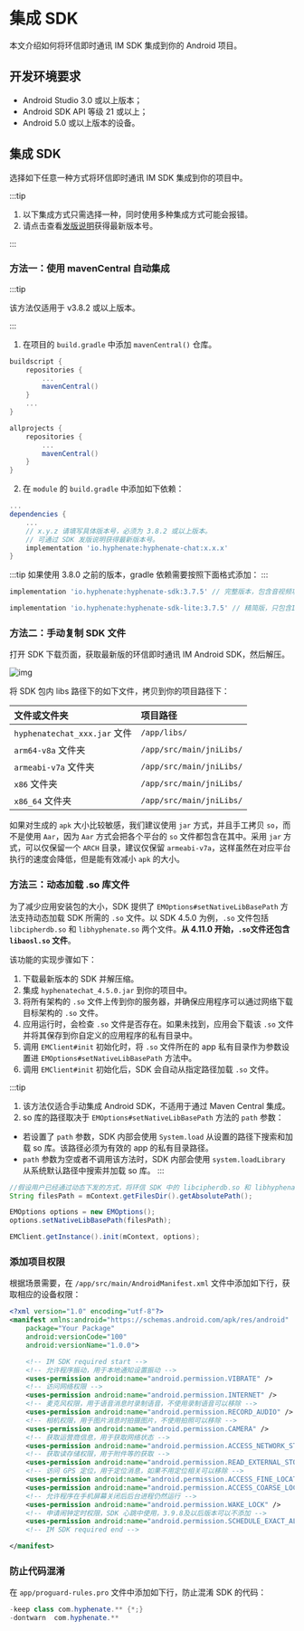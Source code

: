# 集成 SDK

本文介绍如何将环信即时通讯 IM SDK 集成到你的 Android 项目。

## 开发环境要求

- Android Studio 3.0 或以上版本；
- Android SDK API 等级 21 或以上；
- Android 5.0 或以上版本的设备。

## 集成 SDK

选择如下任意一种方式将环信即时通讯 IM SDK 集成到你的项目中。

:::tip

1. 以下集成方式只需选择一种，同时使用多种集成方式可能会报错。
2. 请点击查看[发版说明](releasenote.html)获得最新版本号。

:::

### 方法一：使用 mavenCentral 自动集成

:::tip

该方法仅适用于 v3.8.2 或以上版本。

:::

1. 在项目的 `build.gradle` 中添加 `mavenCentral()` 仓库。

```gradle
buildscript {
    repositories {
        ...
        mavenCentral()
    }
    ...
}

allprojects {
    repositories {
        ...
        mavenCentral()
    }
}
```

2. 在 `module` 的 `build.gradle` 中添加如下依赖：

```gradle
...
dependencies {
    ...
    // x.y.z 请填写具体版本号，必须为 3.8.2 或以上版本。
    // 可通过 SDK 发版说明获得最新版本号。
    implementation 'io.hyphenate:hyphenate-chat:x.x.x'
}
```

:::tip
如果使用 3.8.0 之前的版本，gradle 依赖需要按照下面格式添加：
:::

```gradle
implementation 'io.hyphenate:hyphenate-sdk:3.7.5' // 完整版本，包含音视频功能

implementation 'io.hyphenate:hyphenate-sdk-lite:3.7.5' // 精简版，只包含IM功能
```

### 方法二：手动复制 SDK 文件

打开 SDK 下载页面，获取最新版的环信即时通讯 IM Android SDK，然后解压。

![img](@static/images/android/sdk-files.png)

将 SDK 包内 libs 路径下的如下文件，拷贝到你的项目路径下：

| 文件或文件夹         | 项目路径               |
| :------------------- | :--------------------- |
| `hyphenatechat_xxx.jar` 文件 | `/app/libs/ `            |
| `arm64-v8a` 文件夹     | `/app/src/main/jniLibs/` |
| `armeabi-v7a` 文件夹   | `/app/src/main/jniLibs/` |
| `x86` 文件夹           | `/app/src/main/jniLibs/` |
| `x86_64` 文件夹        | `/app/src/main/jniLibs/` |

如果对生成的 `apk` 大小比较敏感，我们建议使用 `jar` 方式，并且手工拷贝 `so`，而不是使用 `Aar`，因为 `Aar` 方式会把各个平台的 `so` 文件都包含在其中。采用 `jar` 方式，可以仅保留一个 `ARCH` 目录，建议仅保留 `armeabi-v7a`，这样虽然在对应平台执行的速度会降低，但是能有效减小 `apk` 的大小。

### 方法三：动态加载 .so 库文件

为了减少应用安装包的大小，SDK 提供了 `EMOptions#setNativeLibBasePath` 方法支持动态加载 SDK 所需的 `.so` 文件。以 SDK 4.5.0 为例，`.so` 文件包括 `libcipherdb.so` 和 `libhyphenate.so` 两个文件。**从 4.11.0 开始，`.so`文件还包含 `libaosl.so` 文件**。

该功能的实现步骤如下：

1. 下载最新版本的 SDK 并解压缩。
2. 集成 `hyphenatechat_4.5.0.jar` 到你的项目中。
3. 将所有架构的 `.so` 文件上传到你的服务器，并确保应用程序可以通过网络下载目标架构的 `.so` 文件。
4. 应用运行时，会检查 `.so` 文件是否存在。如果未找到，应用会下载该 `.so` 文件并将其保存到你自定义的应用程序的私有目录中。
5. 调用 `EMClient#init` 初始化时，将 `.so` 文件所在的 app 私有目录作为参数设置进 `EMOptions#setNativeLibBasePath` 方法中。
6. 调用 `EMClient#init` 初始化后，SDK 会自动从指定路径加载 `.so` 文件。

:::tip
1. 该方法仅适合手动集成 Android SDK，不适用于通过 Maven Central 集成。
2. so 库的路径取决于 `EMOptions#setNativeLibBasePath` 方法的 `path` 参数：
- 若设置了 `path` 参数，SDK 内部会使用 `System.load` 从设置的路径下搜索和加载 so 库。该路径必须为有效的 app 的私有目录路径。
- `path` 参数为空或者不调用该方法时，SDK 内部会使用 `system.loadLibrary` 从系统默认路径中搜索并加载 so 库。
:::

```java
//假设用户已经通过动态下发的方式，将环信 SDK 中的 libcipherdb.so 和 libhyphenate.so 两个 so 库，放到 app 的 /data/data/packagename/files 目录下。
String filesPath = mContext.getFilesDir().getAbsolutePath();

EMOptions options = new EMOptions();
options.setNativeLibBasePath(filesPath);

EMClient.getInstance().init(mContext, options);

```

### 添加项目权限

根据场景需要，在 `/app/src/main/AndroidManifest.xml` 文件中添加如下行，获取相应的设备权限：

```xml
<?xml version="1.0" encoding="utf-8"?>
<manifest xmlns:android="https://schemas.android.com/apk/res/android"
    package="Your Package"
    android:versionCode="100"
    android:versionName="1.0.0">

    <!-- IM SDK required start -->
    <!-- 允许程序振动，用于本地通知设置振动 -->
    <uses-permission android:name="android.permission.VIBRATE" />
    <!-- 访问网络权限 -->
    <uses-permission android:name="android.permission.INTERNET" />
    <!-- 麦克风权限，用于语音消息时录制语音，不使用录制语音可以移除 -->
    <uses-permission android:name="android.permission.RECORD_AUDIO" />
    <!-- 相机权限，用于图片消息时拍摄图片，不使用拍照可以移除 -->
    <uses-permission android:name="android.permission.CAMERA" />
    <!-- 获取运营商信息，用于获取网络状态 -->
    <uses-permission android:name="android.permission.ACCESS_NETWORK_STATE"/>
    <!-- 获取读存储权限，用于附件等的获取 -->
    <uses-permission android:name="android.permission.READ_EXTERNAL_STORAGE"/>
    <!-- 访问 GPS 定位，用于定位消息，如果不用定位相关可以移除 -->
    <uses-permission android:name="android.permission.ACCESS_FINE_LOCATION" />
    <uses-permission android:name="android.permission.ACCESS_COARSE_LOCATION"/>
    <!-- 允许程序在手机屏幕关闭后后台进程仍然运行 -->
    <uses-permission android:name="android.permission.WAKE_LOCK" />
    <!-- 申请闹钟定时权限，SDK 心跳中使用，3.9.8及以后版本可以不添加 -->
    <uses-permission android:name="android.permission.SCHEDULE_EXACT_ALARM" />
    <!-- IM SDK required end -->

</manifest>
```

### 防止代码混淆

在 `app/proguard-rules.pro` 文件中添加如下行，防止混淆 SDK 的代码：

```java
-keep class com.hyphenate.** {*;}
-dontwarn  com.hyphenate.**
```
